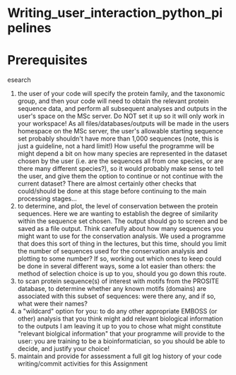 # Writing_user_interaction_python_pipelines

# Prerequisites
esearch

1. the user of your code will specify the protein family, and the taxonomic group, and then your code will need
to obtain the relevant protein sequence data, and perform all subsequent analyses and outputs in the user's
space on the MSc server.
Do NOT set it up so it will only work in your workspace! As all files/databases/outputs will be made in the
users homespace on the MSc server, the user's allowable starting sequence set probably shouldn't have
more than 1,000 sequences (note, this is just a guideline, not a hard limit!)
How useful the programme will be might depend a bit on how many species are represented in the dataset
chosen by the user (i.e. are the sequences all from one species, or are there many different species?), so it
would probably make sense to tell the user, and give them the option to continue or not continue with the
current dataset?
There are almost certainly other checks that could/should be done at this stage before continuing to the
main processing stages...
2. to determine, and plot, the level of conservation between the protein sequences. Here we are wanting to
establish the degree of similarity within the sequence set chosen. The output should go to screen and be
saved as a file output.
Think carefully about how many sequences you might want to use for the conservation analysis. We used
a programme that does this sort of thing in the lectures, but this time, should you limit the number of
sequences used for the conservation analysis and plotting to some number? If so, working out which ones
to keep could be done in several different ways, some a lot easier than others: the method of selection
choice is up to you, should you go down this route.
3. to scan protein sequence(s) of interest with motifs from the PROSITE database, to determine whether any
known motifs (domains) are associated with this subset of sequences: were there any, and if so, what
were their names?
4. a "wildcard" option for you: to do any other appropriate EMBOSS (or other) analysis that you think might add
relevant biological information to the outputs
I am leaving it up to you to chose what might constitute "relevant biolgical information" that your programme
will provide to the user: you are training to be a bioinformatician, so you should be able to decide, and justify
your choice!
5. maintain and provide for assessment a full git log history of your code writing/commit activities for this
Assignment
